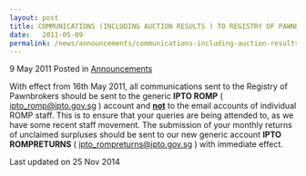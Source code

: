 ```yaml
---
layout: post
title: COMMUNICATIONS (INCLUDING AUCTION RESULTS ) TO REGISTRY OF PAWNBROKERS
date:   2011-05-09
permalink: /news/announcements/communications-including-auction-results-to-registry-of-pawnbrokers
---
```


9 May 2011 Posted in [Announcements](/news/announcements) 

With effect from 16th May 2011, all communications sent to the Registry of Pawnbrokers should be sent to the generic **IPTO ROMP** ( <ipto_romp@ipto.gov.sg> ) account and **<u>not</u>** to the email accounts of individual ROMP staff. This is to ensure that your queries are being attended to, as we have some recent staff movement. The submission of your monthly returns of unclaimed surpluses should be sent to our new generic account **IPTO ROMPRETURNS** ( <ipto_rompreturns@ipto.gov.sg> ) with immediate effect.

<p class="right-side-updated">Last updated on 25 Nov 2014</p> 
